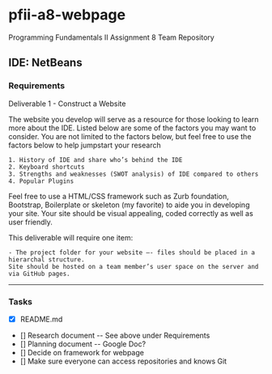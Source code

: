 # pfii-a8-webpage
Programming Fundamentals II Assignment 8 Team Repository

IDE: NetBeans
---
### Requirements
Deliverable 1 - Construct a Website

The website you develop will serve as a resource for those looking to learn more about the IDE.  Listed below are some of the factors you may want to consider.  You are not limited to the factors below, but feel free to use the factors below to help jumpstart your research

    1. History of IDE and share who’s behind the IDE
    2. Keyboard shortcuts
    3. Strengths and weaknesses (SWOT analysis) of IDE compared to others
    4. Popular Plugins

Feel free to use a HTML/CSS framework such as Zurb foundation, Bootstrap, Boilerplate or skeleton (my favorite) to aide you in developing your site.  Your site should be visual appealing, coded correctly as well as user friendly.

This deliverable will require one item:

    - The project folder for your website –- files should be placed in a hierarchal structure.
    Site should be hosted on a team member’s user space on the server and via GitHub pages.

---
### Tasks

- [x] README.md
- [] Research document -- See above under Requirements
- [] Planning document -- Google Doc?
- [] Decide on framework for webpage
- [] Make sure everyone can access repositories and knows Git
